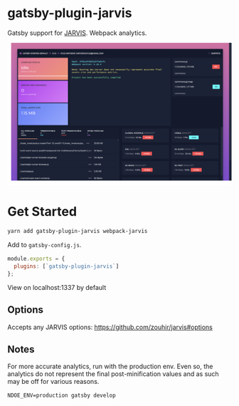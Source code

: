 # gatsby-plugin-jarvis

Gatsby support for [JARVIS](https://github.com/zouhir/jarvis). Webpack
analytics.

![screenshot](./screenshot.png)

# Get Started

```sh
yarn add gatsby-plugin-jarvis webpack-jarvis
```

Add to `gatsby-config.js`.

```js
module.exports = {
  plugins: [`gatsby-plugin-jarvis`]
};
```

View on localhost:1337 by default

## Options

Accepts any JARVIS options: https://github.com/zouhir/jarvis#options

## Notes

For more accurate analytics, run with the production env. Even so, the analytics
do not represent the final post-minification values and as such may be off for
various reasons.

```
NDOE_ENV=production gatsby develop
```
